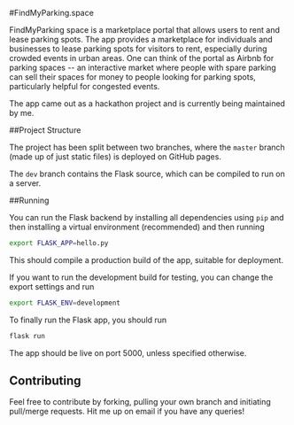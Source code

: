 #FindMyParking.space

FindMyParking space is a marketplace portal that allows users to rent and lease parking spots. The app provides a marketplace for individuals and businesses to lease parking spots for visitors to rent, especially during crowded events in urban areas. One can think of the portal as Airbnb for parking spaces -- an interactive market where people with spare parking can sell their spaces for money to people looking for parking spots, particularly helpful for congested events. 

The app came out as a hackathon project and is currently being maintained by me. 

##Project Structure

The project has been split between two branches, where the `master` branch (made up of just static files) is deployed on GitHub pages. 

The `dev` branch contains the Flask source, which can be compiled to run on a server. 

##Running

You can run the Flask backend by installing all dependencies using `pip` and then installing a virtual environment (recommended) and then running

```bash
export FLASK_APP=hello.py
```

This should compile a production build of the app, suitable for deployment. 

If you want to run the development build for testing, you can change the export settings and run

```bash
export FLASK_ENV=development
```

To finally run the Flask app, you should run

```bash
flask run
```

The app should be live on port 5000, unless specified otherwise. 

## Contributing

Feel free to contribute by forking, pulling your own branch and initiating pull/merge requests. Hit me up on email if you have any queries!
